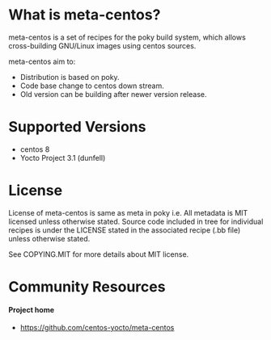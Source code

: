 What is meta-centos?
====================

meta-centos is a set of recipes for the poky build system, 
which allows cross-building GNU/Linux images using centos sources.

meta-centos aim to: 
* Distribution is based on poky.
* Code base change to centos down stream.
* Old version can be building after newer version release.

Supported Versions
==================

* centos 8
* Yocto Project 3.1 (dunfell)

License
=======

License of meta-centos is same as meta in poky i.e.
All metadata is MIT licensed unless otherwise stated.
Source code included in tree for individual recipes is under the LICENSE stated in the associated recipe (.bb file) unless otherwise stated.

See COPYING.MIT for more details about MIT license.

Community Resources
===================

#### Project home
* https://github.com/centos-yocto/meta-centos

